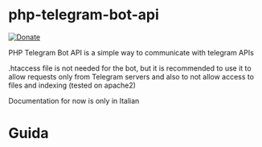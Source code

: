 # php-telegram-bot-api

[![Donate](https://img.shields.io/badge/%F0%9F%92%99-Donate-blue.svg)](#donate)

PHP Telegram Bot API is a simple way to communicate with telegram APIs

.htaccess file is not needed for the bot, but it is recommended to use it to allow requests only from Telegram servers and also to not allow access to files and indexing (tested on apache2)

Documentation for now is only in Italian

# Guida
